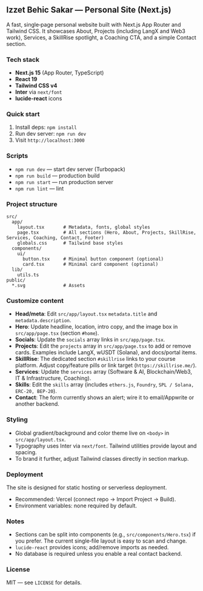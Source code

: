 ## Izzet Behic Sakar — Personal Site (Next.js)

A fast, single‑page personal website built with Next.js App Router and Tailwind CSS. It showcases About, Projects (including LangX and Web3 work), Services, a SkillRise spotlight, a Coaching CTA, and a simple Contact section.

### Tech stack

- **Next.js 15** (App Router, TypeScript)
- **React 19**
- **Tailwind CSS v4**
- **Inter** via `next/font`
- **lucide-react** icons

### Quick start

1. Install deps: `npm install`
2. Run dev server: `npm run dev`
3. Visit `http://localhost:3000`

### Scripts

- `npm run dev` — start dev server (Turbopack)
- `npm run build` — production build
- `npm run start` — run production server
- `npm run lint` — lint

### Project structure

```text
src/
  app/
    layout.tsx       # Metadata, fonts, global styles
    page.tsx         # All sections (Hero, About, Projects, SkillRise, Services, Coaching, Contact, Footer)
    globals.css      # Tailwind base styles
  components/
    ui/
      button.tsx     # Minimal button component (optional)
      card.tsx       # Minimal card component (optional)
  lib/
    utils.ts
public/
  *.svg              # Assets
```

### Customize content

- **Head/meta**: Edit `src/app/layout.tsx` `metadata.title` and `metadata.description`.
- **Hero**: Update headline, location, intro copy, and the image box in `src/app/page.tsx` (section `#home`).
- **Socials**: Update the `socials` array links in `src/app/page.tsx`.
- **Projects**: Edit the `projects` array in `src/app/page.tsx` to add or remove cards. Examples include LangX, wUSDT (Solana), and docs/portal items.
- **SkillRise**: The dedicated section `#skillrise` links to your course platform. Adjust copy/feature pills or link target (`https://skillrise.me/`).
- **Services**: Update the `services` array (Software & AI, Blockchain/Web3, IT & Infrastructure, Coaching).
- **Skills**: Edit the `skills` array (includes `ethers.js`, `Foundry`, `SPL / Solana, ERC‑20, BEP‑20`).
- **Contact**: The form currently shows an alert; wire it to email/Appwrite or another backend.

### Styling

- Global gradient/background and color theme live on `<body>` in `src/app/layout.tsx`.
- Typography uses Inter via `next/font`. Tailwind utilities provide layout and spacing.
- To brand it further, adjust Tailwind classes directly in section markup.

### Deployment

The site is designed for static hosting or serverless deployment.

- Recommended: Vercel (connect repo → Import Project → Build).
- Environment variables: none required by default.

### Notes

- Sections can be split into components (e.g., `src/components/Hero.tsx`) if you prefer. The current single‑file layout is easy to scan and change.
- `lucide-react` provides icons; add/remove imports as needed.
- No database is required unless you enable a real contact backend.

### License

MIT — see `LICENSE` for details.
